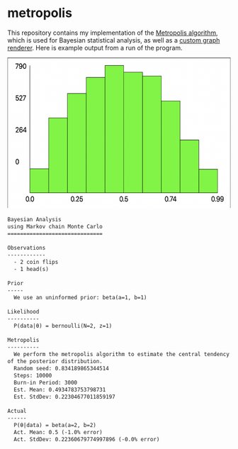 # metropolis

This repository contains my implementation of the [Metropolis algorithm](src/MCMC/Metropolis.swift), which is used for Bayesian statistical analysis, as well as a [custom graph renderer](src/Graphics/Graph.swift). Here is example output from a run of the program.

![A histogram showing an example run of the Metropolis algorithm.](assets/ex_run.png)

```
Bayesian Analysis
using Markov chain Monte Carlo
==============================

Observations
------------
  - 2 coin flips
  - 1 head(s)

Prior
-----
  We use an uninformed prior: beta(a=1, b=1)

Likelihood
----------
  P(data|θ) = bernoulli(N=2, z=1)

Metropolis
----------
  We perform the metropolis algorithm to estimate the central tendency of the posterior distribution.
  Random seed: 0.834189865344514
  Steps: 10000
  Burn-in Period: 3000
  Est. Mean: 0.4934783753798731
  Est. StdDev: 0.22304677011859197

Actual
------
  P(θ|data) = beta(a=2, b=2)
  Act. Mean: 0.5 (-1.0% error)
  Act. StdDev: 0.22360679774997896 (-0.0% error)
```
